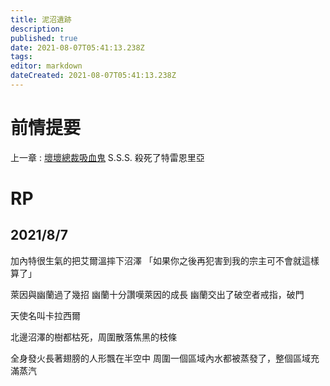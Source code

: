 ```yaml
---
title: 泥沼遺跡
description: 
published: true
date: 2021-08-07T05:41:13.238Z
tags: 
editor: markdown
dateCreated: 2021-08-07T05:41:13.238Z
---
```


# 前情提要
上一章 : [壞壞總裁吸血鬼](/故事/冒險章節/霧裡雲間的Deathmatch)
S.S.S. 殺死了特雷恩里亞

# RP
## 2021/8/7

加內特很生氣的把艾爾溫摔下沼澤
「如果你之後再犯害到我的宗主可不會就這樣算了」

萊因與幽蘭過了幾招
幽蘭十分讚嘆萊因的成長
幽蘭交出了破空者戒指，破門

天使名叫卡拉西爾

北邊沼澤的樹都枯死，周圍散落焦黑的枝條

全身發火長著翅膀的人形飄在半空中
周圍一個區域內水都被蒸發了，整個區域充滿蒸汽

